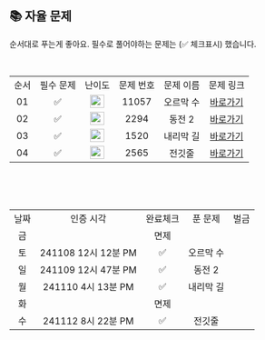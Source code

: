 
## 📚 자율 문제

순서대로 푸는게 좋아요.
필수로 풀어야하는 문제는 (✅ 체크표시) 했습니다.

<br/>
<table>
  <tr>
    <td align="center">순서</td>
    <td align="center">필수 문제</td>
    <td align="center">난이도</td>
    <td align="center">문제 번호</td>
    <td align="center">문제 이름</td>
    <td align="center">문제 링크</td>
  </tr>
   <tr>
    <td align="center">01</td>
    <td align="center">✅</td>
    <td align="center"><img height="23px" width="25px" src="https://d2gd6pc034wcta.cloudfront.net/tier/10.svg"></td>
    <td align="center">11057</td>
    <td align="center">오르막 수</td>
    <td align="center"><a href="https://www.acmicpc.net/problem/11057">바로가기</a></td>
  </tr>
     <tr>
    <td align="center">02</td>
    <td align="center">✅</td>
    <td align="center"><img height="23px" width="25px" src="https://d2gd6pc034wcta.cloudfront.net/tier/11.svg"></td>
    <td align="center">2294</td>
    <td align="center">동전 2</td>
    <td align="center"><a href="https://www.acmicpc.net/problem/2294">바로가기</a></td>
  </tr>
   <tr>
    <td align="center">03</td>
  <td align="center">✅</td>
    <td align="center"><img height="23px" width="25px" src="https://d2gd6pc034wcta.cloudfront.net/tier/13.svg"></td>
    <td align="center">1520</td>
    <td align="center">내리막 길</td>
    <td align="center"><a href="https://www.acmicpc.net/problem/1520">바로가기</a></td>
  </tr>
  <tr>
    <td align="center">04</td>
   <td align="center">✅</td>
    <td align="center"><img height="23px" width="25px" src="https://d2gd6pc034wcta.cloudfront.net/tier/11.svg"></td>
    <td align="center">2565</td>
    <td align="center">전깃줄</td>
    <td align="center"><a href="https://www.acmicpc.net/problem/2565">바로가기</a></td>
  </tr>
</table>
<br/><br/>


<br>

<table>
  <tr>
    <td align="center">날짜</td>
    <td align="center">인증 시각</td>
    <td align="center">완료체크</td>
    <td align="center">푼 문제</td>
    <td align="center">벌금</td>
  </tr>
   <tr>
    <td align="center">금</td>
    <td align="center"></td>
    <td align="center">면제</td>
    <td align="center"></td>
    <td align="center"></td>
  </tr>
  <tr>
    <td align="center">토</td>
    <td align="center">241108 12시 12분 PM</td>
    <td align="center">✅</td>
    <td align="center">오르막 수</td>
    <td align="center"></td>
  </tr>
  <tr>
    <td align="center">일</td>
    <td align="center">241109 12시 47분 PM</td>
    <td align="center">✅</td>
    <td align="center">동전 2</td>
    <td align="center"></td>
  </tr>
  <tr>
    <td align="center">월</td>
    <td align="center">241110 4시 13분 PM</td>
    <td align="center">✅</td>
    <td align="center">내리막 길</td>
    <td align="center"></td>
  </tr>
  <tr>
    <td align="center">화</td>
    <td align="center"></td>
    <td align="center">면제</td>
    <td align="center"></td>
    <td align="center"></td>
  </tr>
    <tr>
    <td align="center">수</td>
    <td align="center">241112 8시 22분 PM</td>
    <td align="center">✅</td>
    <td align="center">전깃줄</td>
    <td align="center"></td>
  </tr>
</table>

